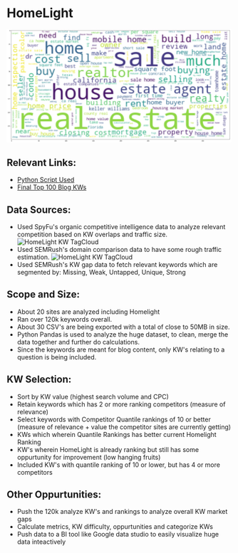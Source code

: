 # HomeLight

 ![HomeLight KW TagCloud](https://github.com/temujim/HomeLight/blob/master/KWTagCloud.png?raw=true)

## Relevant Links:
* [Python Script Used](https://github.com/temujim/HomeLight/blob/master/KWGapAnalysis.py)
*  [Final Top 100 Blog KWs](https://github.com/temujim/HomeLight/blob/master/Final/20220915_HomeLIght_Final-BlogContentKWGapV1.0.xlsx)

## Data Sources:
* Used SpyFu's organic competitive intelligence data to analyze relevant competition based on KW overlaps and traffic size.
 ![HomeLight KW TagCloud](https://i.imgur.com/ovS317l.png)
* Used SEMRush's domain comparison data to have some rough traffic estimation.
 ![HomeLight KW TagCloud](https://i.imgur.com/MjFPwo0.png)
* Used SEMRush's KW gap data to fetch relevant keywords which are segmented by: Missing, Weak, Untapped, Unique, Strong

## Scope and Size:
* About 20 sites are analyzed including Homelight
* Ran over 120k keywords overall.
* About 30 CSV's are being exported with a total of close to 50MB in size.
* Python Pandas is used to analyze the huge dataset, to clean, merge the data together and further do calculations.
* Since the keywords are meant for blog content, only KW's relating to a question is being included.

## KW Selection:
* Sort by KW value (highest search volume and CPC)
* Retain keywords which has 2 or more ranking competitors (measure of relevance)
* Select keywords with Competitor Quantile rankings of 10 or better (measure of relevance + value the competitor sites are currently getting)
* KWs which wherein Quantile Rankings has better current Homelight Ranking
* KW's wherein HomeLight is already ranking but still has some oppurtunity for improvement (low hanging fruits)
* Included KW's with quantile ranking of 10 or lower, but has 4 or more competitors

## Other Oppurtunities:
* Push the 120k analyze KW's and rankings to analyze overall KW market gaps
* Calculate metrics, KW difficulty, oppurtunities and categorize KWs
* Push data to a BI tool like Google data studio to easily visualize huge data inteactively


